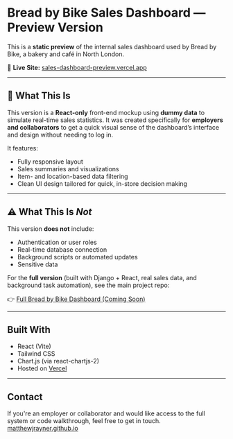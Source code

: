 # Bread by Bike Sales Dashboard — Preview Version

This is a **static preview** of the internal sales dashboard used by Bread by Bike, a bakery and café in North London.

🚀 **Live Site:** [sales-dashboard-preview.vercel.app](https://sales-dashboard-preview.vercel.app)

---

## 🧾 What This Is

This version is a **React-only** front-end mockup using **dummy data** to simulate real-time sales statistics. It was created specifically for **employers and collaborators** to get a quick visual sense of the dashboard’s interface and design without needing to log in.

It features:

- Fully responsive layout
- Sales summaries and visualizations
- Item- and location-based data filtering
- Clean UI design tailored for quick, in-store decision making

---

## ⚠️ What This Is *Not*

This version **does not** include:

- Authentication or user roles
- Real-time database connection
- Background scripts or automated updates
- Sensitive data

For the **full version** (built with Django + React, real sales data, and background task automation), see the main project repo:

👉 [Full Bread by Bike Dashboard (Coming Soon)](#)

---

## Built With

- React (Vite)
- Tailwind CSS
- Chart.js (via react-chartjs-2)
- Hosted on [Vercel](https://vercel.com/)

---

## Contact

If you're an employer or collaborator and would like access to the full system or code walkthrough, feel free to get in touch.
[matthewjrayner.github.io](https://matthewjrayner.github.io)